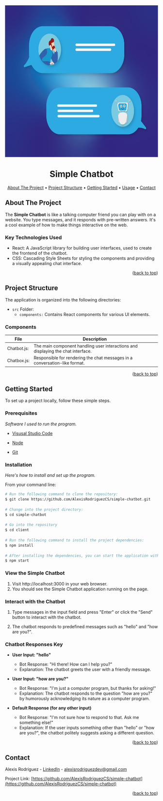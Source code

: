 <a name="readme-top"></a>

<p align="center">
  <img src="https://raw.githubusercontent.com/AlexisRodriguezCS/simple-chatbot/main/images/chatbot.jpg" alt="Grid" style="display:block;margin:auto;" height="500">
</p>

<!-- Image by <a href="https://pixabay.com/users/alexandra_koch-621802/?utm_source=link-attribution&utm_medium=referral&utm_campaign=image&utm_content=7767693">Alexandra_Koch</a> from <a href="https://pixabay.com//?utm_source=link-attribution&utm_medium=referral&utm_campaign=image&utm_content=7767693">Pixabay</a> -->

<h1 align="center">Simple Chatbot</h1>

<!-- TABLE OF CONTENTS -->
<p align="center">
  <a href="#about">About The Project</a> •
  <a href="#project-structure">Project Structure</a> •
  <a href="#getting-started">Getting Started</a> •
  <a href="#usage">Usage</a> •
  <a href="#contact">Contact</a>
</p>

<!-- ABOUT THE PROJECT -->

<a name="about"></a>

## About The Project

The **Simple Chatbot** is like a talking computer friend you can play with on a website. You type messages, and it responds with pre-written answers. It's a cool example of how to make things interactive on the web.

### Key Technologies Used

- React: A JavaScript library for building user interfaces, used to create the frontend of the chatbot.
- CSS: Cascading Style Sheets for styling the components and providing a visually appealing chat interface.

<p align="right">(<a href="#readme-top">back to top</a>)</p>

<!-- GETTING STARTED -->

<a name="project-structure"></a>

## Project Structure

The application is organized into the following directories:

- `src` Folder:
  - `components:` Contains React components for various UI elements.

### Components

| File        | Description                                                                      |
| ----------- | -------------------------------------------------------------------------------- |
| Chatbot.js: | The main component handling user interactions and displaying the chat interface. |
| Chatbox.js: | Responsible for rendering the chat messages in a conversation-like format.       |

<p align="right">(<a href="#readme-top">back to top</a>)</p>

<!-- GETTING STARTED -->

<a name="getting-started"></a>

## Getting Started

To set up a project locally, follow these simple steps.

### Prerequisites

_Software I used to run the program._

- [Visusal Studio Code](https://code.visualstudio.com/)

- [Node](https://nodejs.org/en)

- [Git](https://git-scm.com/)

### Installation

_Here's how to install and set up the program._

From your command line:

```bash
# Run the following command to clone the repository:
$ git clone https://github.com/AlexisRodriguezCS/simple-chatbot.git

# Change into the project directory:
$ cd simple-chatbot

# Go into the repository
$ cd client

# Run the following command to install the project dependencies:
$ npm install

# After installing the dependencies, you can start the application with:
$ npm start
```

### View the Simple Chatbot

1. Visit http://localhost:3000 in your web browser.
2. You should see the Simple Chatbot application running on the page.

### Interact with the Chatbot

1. Type messages in the input field and press "Enter" or click the "Send" button to interact with the chatbot.

2. The chatbot responds to predefined messages such as "hello" and "how are you?".

### Chatbot Responses Key

- **User Input: "hello"**

  - Bot Response: "Hi there! How can I help you?"
  - Explanation: The chatbot greets the user with a friendly message.

- **User Input: "how are you?"**

  - Bot Response: "I'm just a computer program, but thanks for asking!"
  - Explanation: The chatbot responds to the question "how are you?" by humorously acknowledging its nature as a computer program.

- **Default Response (for any other input)**
  - Bot Response: "I'm not sure how to respond to that. Ask me something else!"
  - Explanation: If the user inputs something other than "hello" or "how are you?", the chatbot politely suggests asking a different question.

<p align="right">(<a href="#readme-top">back to top</a>)</p>

<!-- CONTACT -->

<a name="contact"></a>

## Contact

Alexis Rodriguez - [LinkedIn](https://www.linkedin.com/in/alexisrodriguezcs/) - alexisrodriguezdev@gmail.com

Project Link: [https://github.com/AlexisRodriguezCS/simple-chatbot](https://github.com/AlexisRodriguezCS/simple-chatbot)

<p align="right">(<a href="#readme-top">back to top</a>)</p>
